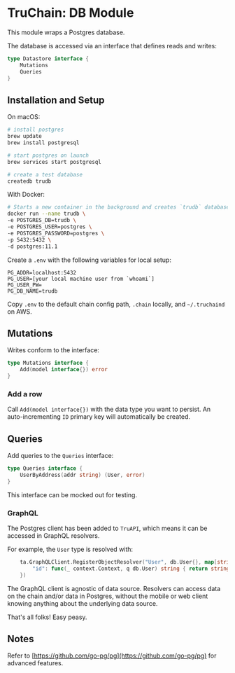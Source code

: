 # TruChain: DB Module

This module wraps a Postgres database.

The database is accessed via an interface that defines reads and writes:

```go
type Datastore interface {
	Mutations
	Queries
}
```

## Installation and Setup

On macOS:

```sh
# install postgres
brew update
brew install postgresql

# start postgres on launch
brew services start postgresql

# create a test database
createdb trudb
```

With Docker:

```sh
# Starts a new container in the background and creates `trudb` database
docker run --name trudb \
-e POSTGRES_DB=trudb \
-e POSTGRES_USER=postgres \
-e POSTGRES_PASSWORD=postgres \
-p 5432:5432 \
-d postgres:11.1
```

Create a `.env` with the following variables for local setup:

```
PG_ADDR=localhost:5432
PG_USER=[your local machine user from `whoami`]
PG_USER_PW=
PG_DB_NAME=trudb
```

Copy `.env` to the default chain config path, `.chain` locally, and `~/.truchaind` on AWS.

## Mutations

Writes conform to the interface:

```go
type Mutations interface {
	Add(model interface{}) error
}
```

### Add a row

Call `Add(model interface{})` with the data type you want to persist. An auto-incrementing `ID` primary key will automatically be created.

## Queries

Add queries to the `Queries` interface:

```go
type Queries interface {
	UserByAddress(addr string) (User, error)
}
```

This interface can be mocked out for testing.

### GraphQL

The Postgres client has been added to `TruAPI`, which means it can be accessed in GraphQL resolvers.

For example, the `User` type is resolved with:

```go
	ta.GraphQLClient.RegisterObjectResolver("User", db.User{}, map[string]interface{}{
		"id": func(_ context.Context, q db.User) string { return string(q.ID) },
	})
```

The GraphQL client is agnostic of data source. Resolvers can access data on the chain and/or data in Postgres, without the mobile or web client knowing anything about the underlying data source.

That's all folks! Easy peasy.

## Notes

Refer to [https://github.com/go-pg/pg](https://github.com/go-pg/pg) for advanced features.
